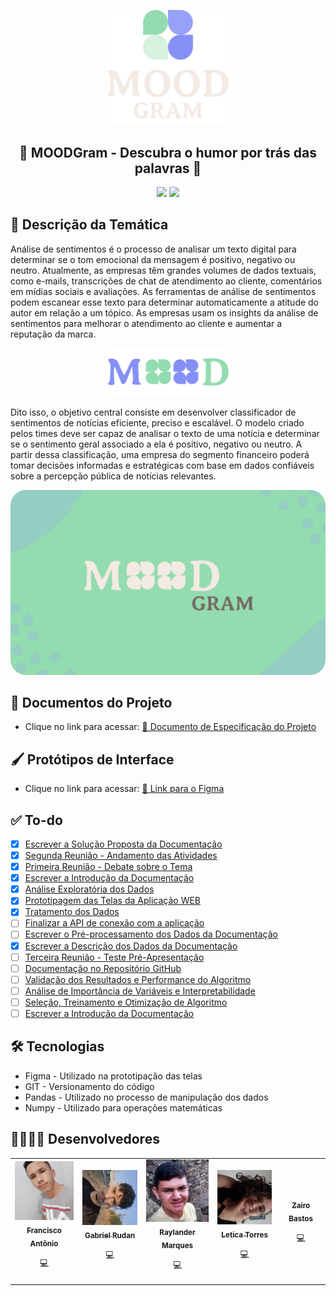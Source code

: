 
<p align="center">
  <img src=".github/logotype.png" alt="LOGO" width="200"/>
</p>

<div align="center">
  <h2>🍃 MOODGram - Descubra o humor por trás das palavras 🍂</h2>
</div>

<div align="center">
  <img src="https://img.shields.io/badge/MoodGram-ModuloIbiapaba-green">
  <img src="https://img.shields.io/badge/licence-MIT-orange.svg">
</div>

## 📃 Descrição da Temática

Análise de sentimentos é o processo de analisar um texto digital para determinar se o tom emocional da mensagem é positivo, negativo ou neutro. Atualmente, as empresas têm grandes volumes de dados textuais, como e-mails, transcrições de chat de atendimento ao cliente, comentários em mídias sociais e avaliações. As ferramentas de análise de sentimentos podem escanear esse texto para determinar automaticamente a atitude do autor em relação a um tópico. As empresas usam os insights da análise de sentimentos para melhorar o atendimento ao cliente e aumentar a reputação da marca.

<p align="center">
  <img src=".github/logotype2.png" alt="LOGO" width="200"/>
</p>

Dito isso, o objetivo central consiste em desenvolver classificador de sentimentos de notícias eficiente, preciso e escalável. O modelo criado pelos times deve ser capaz de analisar o texto de uma notícia e determinar se o sentimento geral associado a ela é positivo, negativo ou neutro. A partir dessa classificação, uma empresa do segmento financeiro poderá tomar decisões informadas e estratégicas com base em dados confiáveis sobre a percepção pública de notícias relevantes.

<p align="center">
  <img src=".github/cover (2).png" alt="LOGO" width="1000"/>
</p>

## 📃 Documentos do Projeto

- Clique no link para acessar: [🔗 Documento de Especificação do Projeto](https://drive.google.com/file/d/14aKYnBnIVCiR-CyrNCAREyv1dtlKJMaq/preview)

## 🖌️ Protótipos de Interface

- Clique no link para acessar: [🔗 Link para o Figma](https://www.figma.com/file/I7dS63C0gmyqKB69vWiEn6/MOODGram---Dashboard?type=design&node-id=10%3A747&mode=design&t=CQ1BB3gFdLGHzK5J-1)

## ✅ To-do

* [X] [Escrever a Solução Proposta da Documentação](https://github.com/zairobastos/moodgram/issues/13)
* [X] [Segunda Reunião - Andamento das Atividades](https://github.com/zairobastos/moodgram/issues/11)
* [X] [Primeira Reunião - Debate sobre o Tema](https://github.com/zairobastos/moodgram/issues/10)
* [X] [Escrever a Introdução da Documentação](https://github.com/zairobastos/moodgram/issues/9)
* [X] [Análise Exploratória dos Dados](https://github.com/zairobastos/moodgram/issues/4)
* [X] [Prototipagem das Telas da Aplicação WEB](https://github.com/zairobastos/moodgram/issues/3)
* [X] [Tratamento dos Dados](https://github.com/zairobastos/moodgram/issues/1)
* [ ] [Finalizar a API de conexão com a aplicação](https://github.com/zairobastos/moodgram/issues/16)
* [ ] [Escrever o Pré-processamento dos Dados da Documentação](https://github.com/zairobastos/moodgram/issues/15)
* [X] [Escrever a Descrição dos Dados da Documentação](https://github.com/zairobastos/moodgram/issues/14)
* [ ] [Terceira Reunião - Teste Pré-Apresentação](https://github.com/zairobastos/moodgram/issues/12)
* [ ] [Documentação no Repositório GitHub](https://github.com/zairobastos/moodgram/issues/8)
* [ ] [Validação dos Resultados e Performance do Algoritmo](https://github.com/zairobastos/moodgram/issues/7)
* [ ] [Análise de Importância de Variáveis e Interpretabilidade](https://github.com/zairobastos/moodgram/issues/6)
* [ ] [Seleção, Treinamento e Otimização de Algoritmo](https://github.com/zairobastos/moodgram/issues/5)
* [ ] [Escrever a Introdução da Documentação](https://github.com/zairobastos/moodgram/issues/2)

## 🛠 Tecnologias

- Figma - Utilizado na prototipação das telas
- GIT - Versionamento do código
- Pandas - Utilizado no processo de manipulação dos dados
- Numpy - Utilizado para operações matemáticas

## 👨‍💻👩‍💻 Desenvolvedores

<table align="center">
<tr>
  <td align="center"><a href="https://github.com/eletromarlon"><img src=".github/franciscoantonio.png" width="100px;" alt=""/><br /><sub><b>Francisco Antônio</b></sub></a><br /><p title="Front-End">💻</p></td>
  <td align="center"><a href="https://github.com/gabrielrudan"><img src=".github/gabrielrudan.png" width="100px;" alt=""/><br /><sub><b>Gabriel Rudan</b></sub></a><br /><p title="Front-End">💻</p></td>
  <td align="center"><a href="https://github.com/Raylander524"><img src=".github/raylandermarques.png" width="100px;" alt=""/><br /><sub><b>Raylander Marques</b></sub></a><br /><p title="Front-End">💻</p></td>
  <td align="center"><a href="https://github.com/leh-torres"><img src=".github/leticiatorres.jpg" width="100px;" alt=""/><br /><sub><b>Letica Torres</b></sub></a><br /><p title="Back-End">💻</p></td>
  <td align="center"><a href="https://github.com/zairobastos"><img src="https://avatars.githubusercontent.com/u/49825773?v=4" width="100px;" alt=""/><br /><sub><b>Zairo Bastos</b></sub></a><br /><p title="Back-End">💻</p></td>

